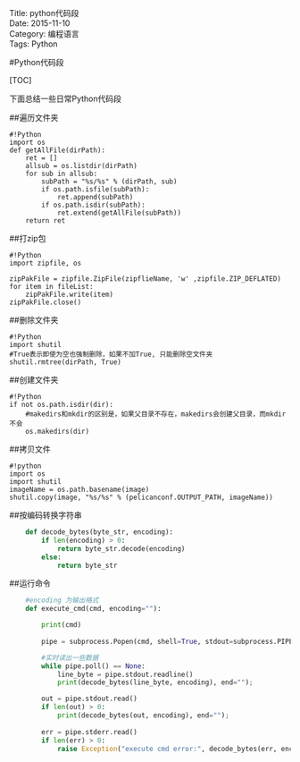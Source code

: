 Title: python代码段     
Date: 2015-11-10           
Category: 编程语言      
Tags: Python  

#Python代码段


[TOC]

下面总结一些日常Python代码段

##遍历文件夹

	#!Python
    import os
    def getAllFile(dirPath):
    	ret = []
    	allsub = os.listdir(dirPath)
    	for sub in allsub:
    		subPath = "%s/%s" % (dirPath, sub)
    		if os.path.isfile(subPath):
    			ret.append(subPath)
    		if os.path.isdir(subPath):
    			ret.extend(getAllFile(subPath))
    	return ret

##打zip包

	#!Python
    import zipfile, os

    zipPakFile = zipfile.ZipFile(zipflieName, 'w' ,zipfile.ZIP_DEFLATED)
    for item in fileList:
    	zipPakFile.write(item) 
    zipPakFile.close()

##删除文件夹

	#!Python
    import shutil
    #True表示即使为空也强制删除，如果不加True, 只能删除空文件夹
    shutil.rmtree(dirPath, True) 

##创建文件夹

	#!Python
    if not os.path.isdir(dir): 
	    #makedirs和mkdir的区别是，如果父目录不存在，makedirs会创建父目录，而mkdir不会
		os.makedirs(dir)  

##拷贝文件

	#!python
	import os
	import shutil
	imageName = os.path.basename(image)
	shutil.copy(image, "%s/%s" % (pelicanconf.OUTPUT_PATH, imageName))

##按编码转换字符串

```python
    def decode_bytes(byte_str, encoding):
        if len(encoding) > 0:
            return byte_str.decode(encoding)
        else:
            return byte_str
```

##运行命令

```python
    #encoding 为输出格式
    def execute_cmd(cmd, encoding=""):

        print(cmd)
        
        pipe = subprocess.Popen(cmd, shell=True, stdout=subprocess.PIPE, stderr=subprocess.PIPE)

        #实时读出一些数据
        while pipe.poll() == None:
            line_byte = pipe.stdout.readline()
            print(decode_bytes(line_byte, encoding), end="");

        out = pipe.stdout.read()
        if len(out) > 0:
            print(decode_bytes(out, encoding), end="");
                
        err = pipe.stderr.read()
        if len(err) > 0:
            raise Exception("execute cmd error:", decode_bytes(err, encoding))
```